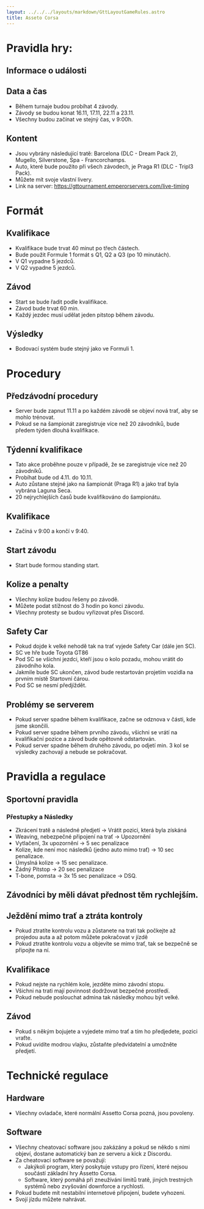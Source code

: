 ```yaml
---
layout: ../../../layouts/markdown/GttLayoutGameRules.astro
title: Asseto Corsa
---
```


# Pravidla hry:

## Informace o události

## Data a čas

- Během turnaje budou probíhat 4 závody.
- Závody se budou konat 16.11, 17.11, 22.11 a 23.11.
- Všechny budou začínat ve stejný čas, v 9:00h.

## Kontent

- Jsou vybrány následující tratě: Barcelona (DLC - Dream Pack 2), Mugello, Silverstone, Spa - Francorchamps.
- Auto, které bude použito při všech závodech, je Praga R1 (DLC - Tripl3 Pack).
- Můžete mít svoje vlastní livery.
- Link na server: https://gttournament.emperorservers.com/live-timing

# Formát

## Kvalifikace

- Kvalifikace bude trvat 40 minut po třech částech.
- Bude použit Formule 1 formát s Q1, Q2 a Q3 (po 10 minutách).
- V Q1 vypadne 5 jezdců.
- V Q2 vypadne 5 jezdců.

## Závod

- Start se bude řadit podle kvalifikace.
- Závod bude trvat 60 min.
- Každý jezdec musí udělat jeden pitstop během závodu.

## Výsledky

- Bodovací systém bude stejný jako ve Formuli 1.

# Procedury

## Předzávodní procedury

- Server bude zapnut 11.11 a po každém závodě se objeví nová trať, aby se mohlo trénovat.
- Pokud se na šampionát zaregistruje více než 20 závodníků, bude předem týden dlouhá kvalifikace.

## Týdenní kvalifikace

- Tato akce proběhne pouze v případě, že se zaregistruje více než 20 závodníků.
- Probíhat bude od 4.11. do 10.11.
- Auto zůstane stejné jako na šampionát (Praga R1) a jako trať byla vybrána Laguna Seca.
- 20 nejrychlejších časů bude kvalifikováno do šampionátu.

## Kvalifikace

- Začíná v 9:00 a končí v 9:40.

## Start závodu

- Start bude formou standing start.

## Kolize a penalty

- Všechny kolize budou řešeny po závodě.
- Můžete podat stížnost do 3 hodin po konci závodu.
- Všechny protesty se budou vyřizovat přes Discord.

## Safety Car

- Pokud dojde k velké nehodě tak na trať vyjede Safety Car (dále jen SC).
- SC ve hře bude Toyota GT86
- Pod SC se všichni jezdci, kteří jsou o kolo pozadu, mohou vrátit do závodního kola.
- Jakmile bude SC ukončen, závod bude restartován projetím vozidla na prvním místě Startovní čárou.
- Pod SC se nesmí předjíždět.

## Problémy se serverem

- Pokud server spadne během kvalifikace, začne se odznova v části, kde jsme skončili.
- Pokud server spadne během prvního závodu, všichni se vrátí na kvalifikační pozice a závod bude opětovně odstartován.
- Pokud server spadne během druhého závodu, po odjetí min. 3 kol se výsledky zachovají a nebude se pokračovat.

# Pravidla a regulace

## Sportovní pravidla

### Přestupky a Následky

- Zkrácení tratě a následné předjetí → Vrátit pozici, která byla získáná
- Weaving, nebezpečné připojení na trať → Upozornění
- Vytlačení, 3x upozornění → 5 sec penalizace
- Kolize, kde není moc následků (jedno auto mimo trať) → 10 sec penalizace.
- Úmyslná kolize → 15 sec penalizace.
- Žádný Pitstop → 20 sec penalizace
- T-bone, pomsta → 3x 15 sec penalizace → DSQ.

## Závodníci by měli dávat přednost těm rychlejším.

## Ježdění mimo trať a ztráta kontroly

- Pokud ztratíte kontrolu vozu a zůstanete na trati tak počkejte až projedou auta a až potom můžete pokračovat v jízdě
- Pokud ztratíte kontrolu vozu a objevíte se mimo trať, tak se bezpečně se   připojte na ní.

## Kvalifikace

- Pokud nejste na rychlém kole, jezděte mimo závodní stopu.
- Všichni na trati mají povinnost dodržovat bezpečné prostředí.
- Pokud nebude poslouchat admina tak následky mohou být velké.

## Závod

- Pokud s někým bojujete a vyjedete mimo trať a tím ho předjedete, pozici vraťte.
- Pokud uvidíte modrou vlajku, zůstaňte předvídatelní a umožněte předjetí.

# Technické regulace

## Hardware

- Všechny ovladače, které normální Assetto Corsa pozná, jsou povoleny.

## Software

- Všechny cheatovací software jsou zakázány a pokud se někdo s nimi objeví, dostane automatický ban ze serveru a kick z Discordu.
- Za cheatovací software se považují:
    - Jakýkoli program, který poskytuje vstupy pro řízení, které nejsou součástí základní hry Assetto Corsa.
    - Software, který pomáhá při zneužívání limitů tratě, jiných trestných systémů nebo zvyšování downforce a rychlosti.
- Pokud budete mít nestabilní internetové připojení, budete vyhozeni.
- Svojí jízdu můžete nahrávat.